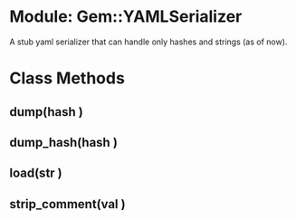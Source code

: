 # Module: Gem::YAMLSerializer
    

A stub yaml serializer that can handle only hashes and strings (as of now).


# Class Methods
## dump(hash ) [](#method-c-dump)
## dump_hash(hash ) [](#method-c-dump_hash)
## load(str ) [](#method-c-load)
## strip_comment(val ) [](#method-c-strip_comment)

